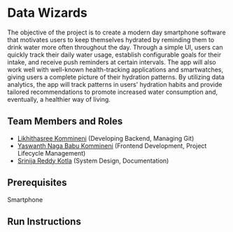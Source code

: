 # Data Wizards

The objective of the project is to create a modern day smartphone software that motivates users to keep themselves hydrated by reminding them to drink water more often throughout the day. Through a simple UI, users can quickly track their daily water usage, establish configurable goals for their intake, and receive push reminders at certain intervals. The app will also work well with well-known health-tracking applications and smartwatches, giving users a complete picture of their hydration patterns. By utilizing data analytics, the app will track patterns in users' hydration habits and provide tailored recommendations to promote increased water consumption and, eventually, a healthier way of living.

## Team Members and Roles

* [Likhithasree Kommineni](https://github.com/likhitha333/CIS641-HW2-Kommineni) (Developing Backend, Managing Git)
* [Yaswanth Naga Babu Kommineni](https://github.com/KommineniYaswanth/CIS641-HW2-kommineni) (Frontend Development, Project Lifecycle Management)
* [Srinija Reddy Kotla](https://github.com/Srinija-Reddy/CIS641-HW2-Kotlas) (System Design, Documentation)

## Prerequisites
Smartphone

## Run Instructions

